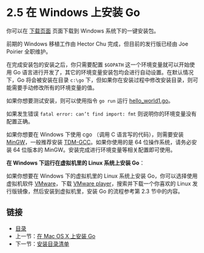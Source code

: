 # 2.5 在 Windows 上安装 Go

你可以在 [下载页面](http://golang.org/dl/) 页面下载到 Windows 系统下的一键安装包。

前期的 Windows 移植工作由 Hector Chu 完成，但目前的发行版已经由 Joe Poirier 全职维护。

在完成安装包的安装之后，你只需要配置 `$GOPATH` 这一个环境变量就可以开始使用 Go 语言进行开发了，其它的环境变量安装包均会进行自动设置。在默认情况下，Go 将会被安装在目录 `c:\go` 下，但如果你在安装过程中修改安装目录，则可能需要手动修改所有的环境变量的值。

如果你想要测试安装，则可以使用指令 `go run` 运行 [hello_world1.go](examples/chapter_2/hello_world1.go)。

如果发生错误 `fatal error: can’t find import: fmt` 则说明你的环境变量没有配置正确。

如果你想要在 Windows 下使用 cgo （调用 C 语言写的代码），则需要安装 [MinGW](http://sourceforge.net/projects/mingw/files/Automated%20MinGW%20Installer/)，一般推荐安装 [TDM-GCC](http://tdm-gcc.tdragon.net/)。如果你使用的是 64 位操作系统，请务必安装 64 位版本的 MinGW。安装完成进行环境变量等相关配置即可使用。

**在 Windows 下运行在虚拟机里的 Linux 系统上安装 Go**：

如果你想要在 Windows 下的虚拟机里的 Linux 系统上安装 Go，你可以选择使用虚拟机软件 [VMware](http://www.vmware.com)，下载 [VMware player](http://www.vmware.com/products/player/)，搜索并下载一个你喜欢的 Linux 发行版镜像，然后安装到虚拟机里，安装 Go 的流程参考第 2.3 节中的内容。

## 链接

- [目录](directory.md)
- 上一节：[在 Mac OS X 上安装 Go](02.4.md)
- 下一节：[安装目录清单](02.6.md)